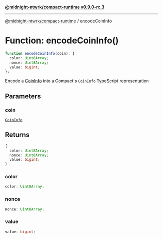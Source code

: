 [**@midnight-ntwrk/compact-runtime v0.9.0-rc.3**](../README.md)

***

[@midnight-ntwrk/compact-runtime](../globals.md) / encodeCoinInfo

# Function: encodeCoinInfo()

```ts
function encodeCoinInfo(coin): {
  color: Uint8Array;
  nonce: Uint8Array;
  value: bigint;
};
```

Encode a [CoinInfo](../type-aliases/CoinInfo.md) into a Compact's `CoinInfo` TypeScript
representation

## Parameters

### coin

[`CoinInfo`](../type-aliases/CoinInfo.md)

## Returns

```ts
{
  color: Uint8Array;
  nonce: Uint8Array;
  value: bigint;
}
```

### color

```ts
color: Uint8Array;
```

### nonce

```ts
nonce: Uint8Array;
```

### value

```ts
value: bigint;
```
